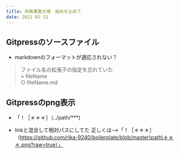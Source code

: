```yaml
---
title: 失敗事置き場　戒めを込めて
date: 2021-02-11
---
```


## Gitpressのソースファイル
 - markdownのフォーマットが適応されない？
 > ファイル名の拡張子の指定を忘れていた<br>
  × fileName <br>
  ○ fileName.md

## Gitpressのpng表示
 - 「！［＊＊＊］（../path/***)
 * linkと混合して相対パスにしてた
 正しくは-->「！［＊＊＊］（https://github.com/rika-9240/boilerplate/blob/master\path\＊＊＊.png?raw=true）」